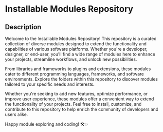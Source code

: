 # Installable Modules Repository

## Description
Welcome to the Installable Modules Repository! This repository is a curated collection of diverse modules designed to extend the functionality and capabilities of various software platforms. Whether you're a developer, designer, or end-user, you'll find a wide range of modules here to enhance your projects, streamline workflows, and unlock new possibilities.

From libraries and frameworks to plugins and extensions, these modules cater to different programming languages, frameworks, and software environments. Explore the folders within this repository to discover modules tailored to your specific needs and interests.

Whether you're seeking to add new features, optimize performance, or improve user experience, these modules offer a convenient way to extend the functionality of your projects. Feel free to install, customize, and contribute to this repository to help enrich the community of developers and users alike.

Happy module exploring and coding! 🛠️✨
